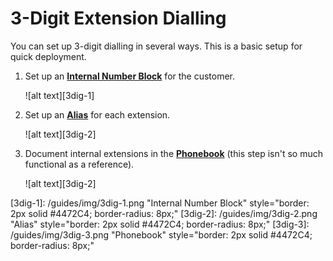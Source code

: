 # 3-Digit Extension Dialling

You can set up 3-digit dialling in several ways. This is a basic setup for quick deployment.

1. Set up an [**Internal Number Block**](/customer/main/#internal-number-block) for the customer.

    ![alt text][3dig-1]

2. Set up an [**Alias**](/customer/alias/) for each extension.

    ![alt text][3dig-2]

3. Document internal extensions in the [**Phonebook**](/class5/phonebook/) (this step isn't so much functional as a reference).

    ![alt text][3dig-2]

[3dig-1]: /guides/img/3dig-1.png "Internal Number Block" style="border: 2px solid #4472C4; border-radius: 8px;"
[3dig-2]: /guides/img/3dig-2.png "Alias" style="border: 2px solid #4472C4; border-radius: 8px;"
[3dig-3]: /guides/img/3dig-3.png "Phonebook" style="border: 2px solid #4472C4; border-radius: 8px;"
